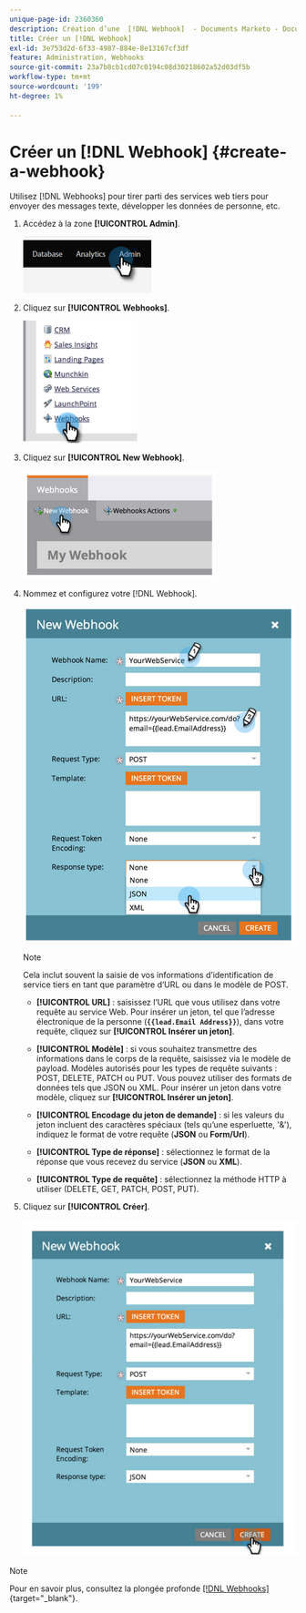 ```yaml
---
unique-page-id: 2360360
description: Création d’une  [!DNL Webhook]  - Documents Marketo - Documentation du produit
title: Créer un [!DNL Webhook]
exl-id: 3e753d2d-6f33-4987-884e-8e13167cf3df
feature: Administration, Webhooks
source-git-commit: 23a7b8cb1cd07c0194c08d30218602a52d03df5b
workflow-type: tm+mt
source-wordcount: '199'
ht-degree: 1%

---
```


# Créer un [!DNL Webhook] {#create-a-webhook}

Utilisez [!DNL Webhooks] pour tirer parti des services web tiers pour envoyer des messages texte, développer les données de personne, etc.

1. Accédez à la zone **[!UICONTROL Admin]**.

   ![](assets/create-a-webhook-1.png)

1. Cliquez sur **[!UICONTROL Webhooks]**.

   ![](assets/create-a-webhook-2.png)

1. Cliquez sur **[!UICONTROL New Webhook]**.

   ![](assets/create-a-webhook-3.png)

1. Nommez et configurez votre [!DNL Webhook].

   ![](assets/create-a-webhook-4.png)

   >[!NOTE]
   >
   >Cela inclut souvent la saisie de vos informations d’identification de service tiers en tant que paramètre d’URL ou dans le modèle de POST.

   * **[!UICONTROL URL]** : saisissez l’URL que vous utilisez dans votre requête au service Web. Pour insérer un jeton, tel que l’adresse électronique de la personne (**`{{lead.Email Address}}`**), dans votre requête, cliquez sur **[!UICONTROL Insérer un jeton]**.

   * **[!UICONTROL Modèle]** : si vous souhaitez transmettre des informations dans le corps de la requête, saisissez via le modèle de payload. Modèles autorisés pour les types de requête suivants : POST, DELETE, PATCH ou PUT. Vous pouvez utiliser des formats de données tels que JSON ou XML. Pour insérer un jeton dans votre modèle, cliquez sur **[!UICONTROL Insérer un jeton]**.

   * **[!UICONTROL Encodage du jeton de demande]** : si les valeurs du jeton incluent des caractères spéciaux (tels qu’une esperluette, &#39;&amp;&#39;), indiquez le format de votre requête (**JSON** ou **Form/Url**).

   * **[!UICONTROL Type de réponse]** : sélectionnez le format de la réponse que vous recevez du service (**JSON** ou **XML**).

   * **[!UICONTROL Type de requête]** : sélectionnez la méthode HTTP à utiliser (DELETE, GET, PATCH, POST, PUT).

1. Cliquez sur **[!UICONTROL Créer]**.

   ![](assets/create-a-webhook-5.png)

>[!NOTE]
>
>Pour en savoir plus, consultez la plongée profonde [[!DNL Webhooks]](https://experienceleague.adobe.com/fr/docs/marketo-developer/marketo/webhooks/webhooks){target="_blank"}.
